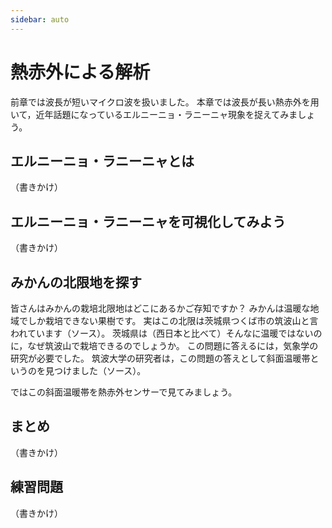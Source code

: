 ```yaml
---
sidebar: auto
---
```


# 熱赤外による解析

前章では波長が短いマイクロ波を扱いました。
本章では波長が長い熱赤外を用いて，近年話題になっているエルニーニョ・ラニーニャ現象を捉えてみましょう。

## エルニーニョ・ラニーニャとは
（書きかけ）

## エルニーニョ・ラニーニャを可視化してみよう
（書きかけ）

## みかんの北限地を探す

皆さんはみかんの栽培北限地はどこにあるかご存知ですか？
みかんは温暖な地域でしか栽培できない果樹です。
実はこの北限は茨城県つくば市の筑波山と言われています（ソース）。
茨城県は（西日本と比べて）そんなに温暖ではないのに，なぜ筑波山で栽培できるのでしょうか。
この問題に答えるには，気象学の研究が必要でした。
筑波大学の研究者は，この問題の答えとして斜面温暖帯というのを見つけました（ソース）。

ではこの斜面温暖帯を熱赤外センサーで見てみましょう。

## まとめ
（書きかけ）

## 練習問題
（書きかけ）
